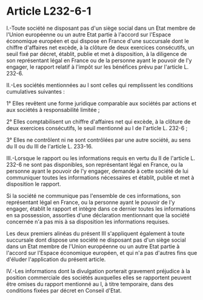 # Article L232-6-1

I.-Toute société ne disposant pas d'un siège social dans un Etat membre de l'Union européenne ou un autre Etat partie à l'accord sur l'Espace économique européen et qui dispose en France d'une succursale dont le chiffre d'affaires net excède, à la clôture de deux exercices consécutifs, un seuil fixé par décret, établit, publie et met à disposition, à la diligence de son représentant légal en France ou de la personne ayant le pouvoir de l'y engager, le rapport relatif à l'impôt sur les bénéfices prévu par l'article L. 232-6.

II.-Les sociétés mentionnées au I sont celles qui remplissent les conditions cumulatives suivantes :

1° Elles revêtent une forme juridique comparable aux sociétés par actions et aux sociétés à responsabilité limitée ;

2° Elles comptabilisent un chiffre d'affaires net qui excède, à la clôture de deux exercices consécutifs, le seuil mentionné au I de l'article L. 232-6 ;

3° Elles ne contrôlent ni ne sont contrôlées par une autre société, au sens du II ou du III de l'article L. 233-16.

III.-Lorsque le rapport ou les informations requis en vertu du II de l'article L. 232-6 ne sont pas disponibles, son représentant légal en France, ou la personne ayant le pouvoir de l'y engager, demande à cette société de lui communiquer toutes les informations nécessaires et établit, publie et met à disposition le rapport.

Si la société ne communique pas l'ensemble de ces informations, son représentant légal en France, ou la personne ayant le pouvoir de l'y engager, établit le rapport et intègre dans ce dernier toutes les informations en sa possession, assorties d'une déclaration mentionnant que la société concernée n'a pas mis à sa disposition les informations requises.

Les deux premiers alinéas du présent III s'appliquent également à toute succursale dont dispose une société ne disposant pas d'un siège social dans un Etat membre de l'Union européenne ou un autre Etat partie à l'accord sur l'Espace économique européen, et qui n'a pas d'autres fins que d'éluder l'application du présent article.

IV.-Les informations dont la divulgation porterait gravement préjudice à la position commerciale des sociétés auxquelles elles se rapportent peuvent être omises du rapport mentionné au I, à titre temporaire, dans des conditions fixées par décret en Conseil d'Etat.
